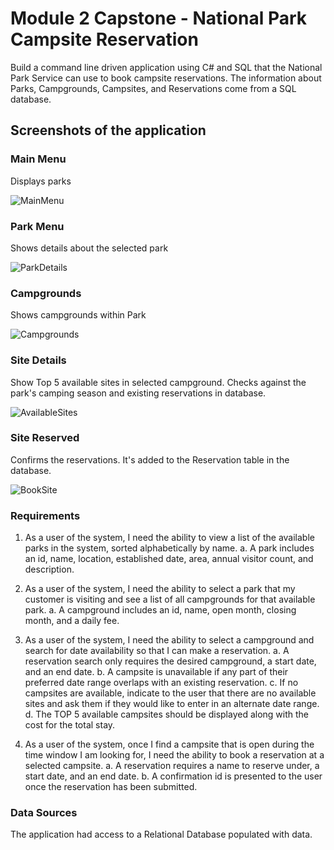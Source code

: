 # Module 2 Capstone - National Park Campsite Reservation
Build a command line driven application using C# and SQL that the National Park Service can use to book campsite reservations. The information about Parks, Campgrounds, Campsites, and Reservations come from a SQL database.

## Screenshots of the application
 ###  **Main Menu**
 Displays parks

![MainMenu](https://github.com/amygurski/National-Park-Campsite-Reservation/blob/master/img/MainMenu.PNG)

 ###  **Park Menu**
 Shows details about the selected park
 
![ParkDetails](https://github.com/amygurski/National-Park-Campsite-Reservation/blob/master/img/Park.PNG)

###  **Campgrounds**
Shows campgrounds within Park

![Campgrounds](https://github.com/amygurski/National-Park-Campsite-Reservation/blob/master/img/Campgrounds.PNG)

###  **Site Details**
Show Top 5 available sites in selected campground. Checks against the park's camping season and existing reservations in database.

![AvailableSites](https://github.com/amygurski/National-Park-Campsite-Reservation/blob/master/img/AvailableSites.PNG)

###  **Site Reserved**
Confirms the reservations. It's added to the Reservation table in the database. 

![BookSite](https://github.com/amygurski/National-Park-Campsite-Reservation/blob/master/img/BookSite.PNG)

### Requirements
1. As a user of the system, I need the ability to view a list of the available parks in the system, sorted
    alphabetically by name.
       a. A park includes an id, name, location, established date, area, annual visitor count, and
          description.
2. As a user of the system, I need the ability to select a park that my customer is visiting and see a list of
    all campgrounds for that available park.
       a. A campground includes an id, name, open month, closing month, and a daily fee.
3. As a user of the system, I need the ability to select a campground and search for date availability so
    that I can make a reservation.
       a. A reservation search only requires the desired campground, a start date, and an end date.
       b. A campsite is unavailable if any part of their preferred date range overlaps with an existing
          reservation.
       c. If no campsites are available, indicate to the user that there are no available sites and ask them
          if they would like to enter in an alternate date range.
       d. The TOP 5 available campsites should be displayed along with the cost for the total stay.

4. As a user of the system, once I find a campsite that is open during the time window I am looking for, I
    need the ability to book a reservation at a selected campsite.
       a. A reservation requires a name to reserve under, a start date, and an end date.
       b. A confirmation id is presented to the user once the reservation has been submitted.

### Data Sources 
The application had access to a Relational Database populated with data. 

